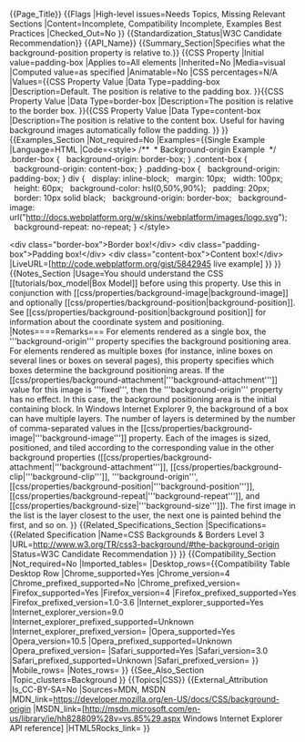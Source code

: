 {{Page_Title}}
{{Flags
|High-level issues=Needs Topics, Missing Relevant Sections
|Content=Incomplete, Compatibility Incomplete, Examples Best Practices
|Checked_Out=No
}}
{{Standardization_Status|W3C Candidate Recommendation}}
{{API_Name}}
{{Summary_Section|Specifies what the background-position property is relative to.}}
{{CSS Property
|Initial value=padding-box
|Applies to=All elements
|Inherited=No
|Media=visual
|Computed value=as specified
|Animatable=No
|CSS percentages=N/A
|Values={{CSS Property Value
|Data Type=padding-box
|Description=Default. The position is relative to the padding box.
}}{{CSS Property Value
|Data Type=border-box
|Description=The position is relative to the border box.
}}{{CSS Property Value
|Data Type=content-box
|Description=The position is relative to the content box. Useful for having background images automatically follow the padding.
}}
}}
{{Examples_Section
|Not_required=No
|Examples={{Single Example
|Language=HTML
|Code=&lt;style&gt;
/**
&nbsp;* Background-origin Example
&nbsp;*/
.border-box {
&nbsp; background-origin: border-box;
}
.content-box {
&nbsp;&nbsp;background-origin: content-box;
}
.padding-box {
&nbsp;&nbsp;background-origin: padding-box;
}
div {
&nbsp;&nbsp;display: inline-block;
&nbsp;&nbsp;margin: 10px;
&nbsp;&nbsp;width: 100px;
&nbsp;&nbsp;height: 60px;
&nbsp;&nbsp;background-color: hsl(0,50%,90%);
&nbsp;&nbsp;padding: 20px;
&nbsp;&nbsp;border: 10px solid black;
&nbsp;&nbsp;background-origin: border-box;
&nbsp;&nbsp;background-image: url("http://docs.webplatform.org/w/skins/webplatform/images/logo.svg");
&nbsp;&nbsp;background-repeat: no-repeat;
}
&lt;/style&gt;

&lt;div class="border-box"&gt;Border box!&lt;/div&gt;
&lt;div class="padding-box"&gt;Padding box!&lt;/div&gt;
&lt;div class="content-box"&gt;Content box!&lt;/div&gt;
|LiveURL=[http://code.webplatform.org/gist/5842945 live example]
}}
}}
{{Notes_Section
|Usage=You should understand the CSS [[tutorials/box_model|Box Model]] before using this property.  Use this in conjunction with [[css/properties/background-image|background-image]] and optionally [[css/properties/background-position|background-position]].   See [[css/properties/background-position|background position]] for information about the coordinate system and positioning.
|Notes====Remarks===
For elements rendered as a single box, the '''background-origin''' property specifies the background positioning area. For elements rendered as multiple boxes (for instance, inline boxes on several lines or boxes on several pages), this property specifies which boxes determine the background positioning areas.
If the [[css/properties/background-attachment|'''background-attachment''']] value for this image is '''fixed''', then the '''background-origin''' property has no effect. In this case, the background positioning area is the initial containing block.
In Windows Internet Explorer 9, the background of a box can have multiple layers. The number of layers is determined by the number of comma-separated values in the [[css/properties/background-image|'''background-image''']] property. Each of the images is sized, positioned, and tiled according to the corresponding value in the other background properties ([[css/properties/background-attachment|'''background-attachment''']], [[css/properties/background-clip|'''background-clip''']], '''background-origin''', [[css/properties/background-position|'''background-position''']], [[css/properties/background-repeat|'''background-repeat''']], and [[css/properties/background-size|'''background-size''']]). The first image in the list is the layer closest to the user, the next one is painted behind the first, and so on.
}}
{{Related_Specifications_Section
|Specifications={{Related Specification
|Name=CSS Backgrounds & Borders Level 3
|URL=http://www.w3.org/TR/css3-background/#the-background-origin
|Status=W3C Candidate Recommendation
}}
}}
{{Compatibility_Section
|Not_required=No
|Imported_tables=
|Desktop_rows={{Compatibility Table Desktop Row
|Chrome_supported=Yes
|Chrome_version=4
|Chrome_prefixed_supported=No
|Chrome_prefixed_version=
|Firefox_supported=Yes
|Firefox_version=4
|Firefox_prefixed_supported=Yes
|Firefox_prefixed_version=1.0-3.6
|Internet_explorer_supported=Yes
|Internet_explorer_version=9.0
|Internet_explorer_prefixed_supported=Unknown
|Internet_explorer_prefixed_version=
|Opera_supported=Yes
|Opera_version=10.5
|Opera_prefixed_supported=Unknown
|Opera_prefixed_version=
|Safari_supported=Yes
|Safari_version=3.0
|Safari_prefixed_supported=Unknown
|Safari_prefixed_version=
}}
|Mobile_rows=
|Notes_rows=
}}
{{See_Also_Section
|Topic_clusters=Background
}}
{{Topics|CSS}}
{{External_Attribution
|Is_CC-BY-SA=No
|Sources=MDN, MSDN
|MDN_link=https://developer.mozilla.org/en-US/docs/CSS/background-origin
|MSDN_link=[http://msdn.microsoft.com/en-us/library/ie/hh828809%28v=vs.85%29.aspx Windows Internet Explorer API reference]
|HTML5Rocks_link=
}}